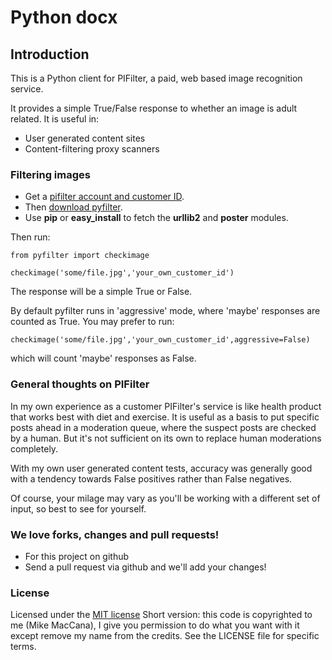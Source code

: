 Python docx
===========

## Introduction

This is a Python client for PIFilter, a paid, web based image recognition service.

It provides a simple True/False response to whether an image is adult related. It is useful in:

- User generated content sites 
- Content-filtering proxy scanners

### Filtering images

- Get a [pifilter account and customer ID](http://www.pifilter.com/).
- Then [download pyfilter](http://github.com/mikemaccana/pyfilter/tarball/master).
- Use **pip** or **easy_install** to fetch the **urllib2** and **poster** modules. 

Then run:

	from pyfilter import checkimage
	
	checkimage('some/file.jpg','your_own_customer_id')

The response will be a simple True or False.

By default pyfilter runs in 'aggressive' mode, where 'maybe' responses are counted as True. You may prefer to run:

	checkimage('some/file.jpg','your_own_customer_id',aggressive=False)

which will count 'maybe' responses as False. 


### General thoughts on PIFilter

In my own experience as a customer PIFilter's service is like health product that works best with diet and exercise. It is useful as a basis to put specific posts ahead in a moderation queue, where the suspect posts are checked by a human. But it's not sufficient on its own to replace human moderations completely. 

With my own user generated content tests, accuracy was generally good with a tendency towards False positives rather than False negatives.

Of course, your milage may vary as you'll be working with a different set of input, so best to see for yourself.

### We love forks, changes and pull requests!

- For this project on github
- Send a pull request via github and we'll add your changes!

### License

Licensed under the [MIT license](http://www.opensource.org/licenses/mit-license.php)
Short version: this code is copyrighted to me (Mike MacCana), I give you permission to do what you want with it except remove my name from the credits. See the LICENSE file for specific terms.